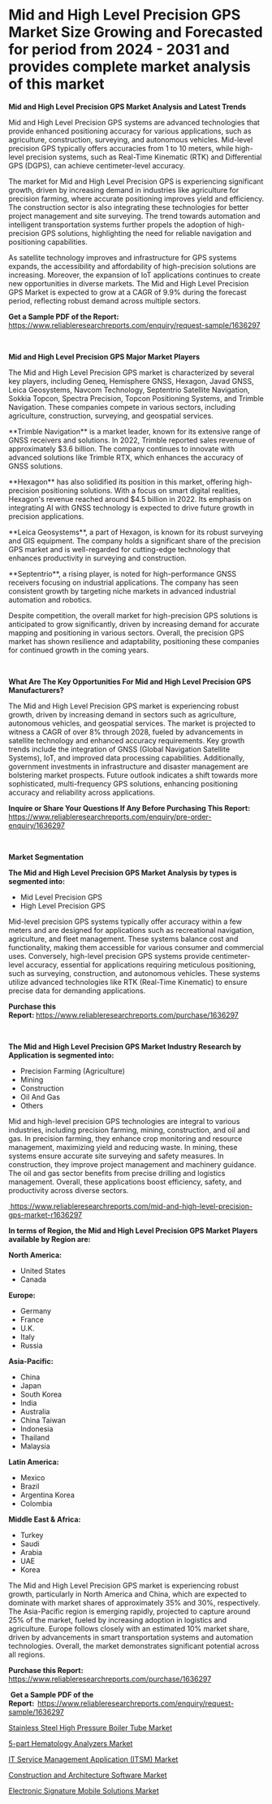 <p><h1>Mid and High Level Precision GPS Market Size Growing and Forecasted for period from 2024 - 2031 and provides complete market analysis of this market</h1></p><p><strong>Mid and High Level Precision GPS Market Analysis and Latest Trends</strong></p>
<p><p>Mid and High Level Precision GPS systems are advanced technologies that provide enhanced positioning accuracy for various applications, such as agriculture, construction, surveying, and autonomous vehicles. Mid-level precision GPS typically offers accuracies from 1 to 10 meters, while high-level precision systems, such as Real-Time Kinematic (RTK) and Differential GPS (DGPS), can achieve centimeter-level accuracy.</p><p>The market for Mid and High Level Precision GPS is experiencing significant growth, driven by increasing demand in industries like agriculture for precision farming, where accurate positioning improves yield and efficiency. The construction sector is also integrating these technologies for better project management and site surveying. The trend towards automation and intelligent transportation systems further propels the adoption of high-precision GPS solutions, highlighting the need for reliable navigation and positioning capabilities. </p><p>As satellite technology improves and infrastructure for GPS systems expands, the accessibility and affordability of high-precision solutions are increasing. Moreover, the expansion of IoT applications continues to create new opportunities in diverse markets. The Mid and High Level Precision GPS Market is expected to grow at a CAGR of 9.9% during the forecast period, reflecting robust demand across multiple sectors.</p></p>
<p><strong>Get a Sample PDF of the Report:&nbsp;</strong> <a href="https://www.reliableresearchreports.com/enquiry/request-sample/1636297?utm_campaign=12&utm_medium=2&utm_source=Github&utm_content=ia&utm_term=07122024&utm_id=mid-and-high-level-precision-gps">https://www.reliableresearchreports.com/enquiry/request-sample/1636297</a></p>
<p>&nbsp;</p>
<p><strong>Mid and High Level Precision GPS Major Market Players</strong></p>
<p><p>The Mid and High Level Precision GPS market is characterized by several key players, including Geneq, Hemisphere GNSS, Hexagon, Javad GNSS, Leica Geosystems, Navcom Technology, Septentrio Satellite Navigation, Sokkia Topcon, Spectra Precision, Topcon Positioning Systems, and Trimble Navigation. These companies compete in various sectors, including agriculture, construction, surveying, and geospatial services.</p><p>**Trimble Navigation** is a market leader, known for its extensive range of GNSS receivers and solutions. In 2022, Trimble reported sales revenue of approximately $3.6 billion. The company continues to innovate with advanced solutions like Trimble RTX, which enhances the accuracy of GNSS solutions.</p><p>**Hexagon** has also solidified its position in this market, offering high-precision positioning solutions. With a focus on smart digital realities, Hexagon's revenue reached around $4.5 billion in 2022. Its emphasis on integrating AI with GNSS technology is expected to drive future growth in precision applications.</p><p>**Leica Geosystems**, a part of Hexagon, is known for its robust surveying and GIS equipment. The company holds a significant share of the precision GPS market and is well-regarded for cutting-edge technology that enhances productivity in surveying and construction.</p><p>**Septentrio**, a rising player, is noted for high-performance GNSS receivers focusing on industrial applications. The company has seen consistent growth by targeting niche markets in advanced industrial automation and robotics.</p><p>Despite competition, the overall market for high-precision GPS solutions is anticipated to grow significantly, driven by increasing demand for accurate mapping and positioning in various sectors. Overall, the precision GPS market has shown resilience and adaptability, positioning these companies for continued growth in the coming years.</p></p>
<p>&nbsp;</p>
<p><strong>What Are The Key Opportunities For Mid and High Level Precision GPS Manufacturers?</strong></p>
<p><p>The Mid and High Level Precision GPS market is experiencing robust growth, driven by increasing demand in sectors such as agriculture, autonomous vehicles, and geospatial services. The market is projected to witness a CAGR of over 8% through 2028, fueled by advancements in satellite technology and enhanced accuracy requirements. Key growth trends include the integration of GNSS (Global Navigation Satellite Systems), IoT, and improved data processing capabilities. Additionally, government investments in infrastructure and disaster management are bolstering market prospects. Future outlook indicates a shift towards more sophisticated, multi-frequency GPS solutions, enhancing positioning accuracy and reliability across applications.</p></p>
<p><strong>Inquire or Share Your Questions If Any Before Purchasing This Report:</strong> <a href="https://www.reliableresearchreports.com/enquiry/pre-order-enquiry/1636297?utm_campaign=12&utm_medium=2&utm_source=Github&utm_content=ia&utm_term=07122024&utm_id=mid-and-high-level-precision-gps">https://www.reliableresearchreports.com/enquiry/pre-order-enquiry/1636297</a></p>
<p>&nbsp;</p>
<p><strong>Market Segmentation</strong></p>
<p><strong>The Mid and High Level Precision GPS Market Analysis by types is segmented into:</strong></p>
<p><ul><li>Mid Level Precision GPS</li><li>High Level Precision GPS</li></ul></p>
<p><p>Mid-level precision GPS systems typically offer accuracy within a few meters and are designed for applications such as recreational navigation, agriculture, and fleet management. These systems balance cost and functionality, making them accessible for various consumer and commercial uses. Conversely, high-level precision GPS systems provide centimeter-level accuracy, essential for applications requiring meticulous positioning, such as surveying, construction, and autonomous vehicles. These systems utilize advanced technologies like RTK (Real-Time Kinematic) to ensure precise data for demanding applications.</p></p>
<p><strong>Purchase this Report:&nbsp;</strong><a href="https://www.reliableresearchreports.com/purchase/1636297?utm_campaign=12&utm_medium=2&utm_source=Github&utm_content=ia&utm_term=07122024&utm_id=mid-and-high-level-precision-gps">https://www.reliableresearchreports.com/purchase/1636297</a></p>
<p>&nbsp;</p>
<p><strong>The Mid and High Level Precision GPS Market Industry Research by Application is segmented into:</strong></p>
<p><ul><li>Precision Farming (Agriculture)</li><li>Mining</li><li>Construction</li><li>Oil And Gas</li><li>Others</li></ul></p>
<p><p>Mid and high-level precision GPS technologies are integral to various industries, including precision farming, mining, construction, and oil and gas. In precision farming, they enhance crop monitoring and resource management, maximizing yield and reducing waste. In mining, these systems ensure accurate site surveying and safety measures. In construction, they improve project management and machinery guidance. The oil and gas sector benefits from precise drilling and logistics management. Overall, these applications boost efficiency, safety, and productivity across diverse sectors.</p></p>
<p><a href="https://www.reliableresearchreports.com/mid-and-high-level-precision-gps-market-r1636297?utm_campaign=12&utm_medium=2&utm_source=Github&utm_content=ia&utm_term=07122024&utm_id=mid-and-high-level-precision-gps">&nbsp;https://www.reliableresearchreports.com/mid-and-high-level-precision-gps-market-r1636297</a></p>
<p><strong>In terms of Region, the Mid and High Level Precision GPS Market Players available by Region are:</strong></p>
<p>
    <p> <strong> North America: </strong>
        <ul>
            <li>United States</li>
            <li>Canada</li>
        </ul>
        </p> 
    <p> <strong> Europe: </strong>
        <ul>
            <li>Germany</li>
            <li>France</li>
            <li>U.K.</li>
            <li>Italy</li>
            <li>Russia</li>
        </ul>
        </p> 
    <p> <strong> Asia-Pacific: </strong>
        <ul>
            <li>China</li>
            <li>Japan</li>
            <li>South Korea</li>
            <li>India</li>
            <li>Australia</li>
            <li>China Taiwan</li>
            <li>Indonesia</li>
            <li>Thailand</li>
            <li>Malaysia</li>
        </ul>
        </p> 
    <p> <strong> Latin America: </strong>
        <ul>
            <li>Mexico</li>
            <li>Brazil</li>
            <li>Argentina Korea</li>
            <li>Colombia</li>
        </ul>
        </p> 
    <p> <strong> Middle East & Africa: </strong>
        <ul>
            <li>Turkey</li>
            <li>Saudi</li>
            <li>Arabia</li>
            <li>UAE</li>
            <li>Korea</li>
        </ul>
    </p>
    </p>
<p><p>The Mid and High Level Precision GPS market is experiencing robust growth, particularly in North America and China, which are expected to dominate with market shares of approximately 35% and 30%, respectively. The Asia-Pacific region is emerging rapidly, projected to capture around 25% of the market, fueled by increasing adoption in logistics and agriculture. Europe follows closely with an estimated 10% market share, driven by advancements in smart transportation systems and automation technologies. Overall, the market demonstrates significant potential across all regions.</p></p>
<p><strong>Purchase this Report: </strong><a href="https://www.reliableresearchreports.com/purchase/1636297?utm_campaign=12&utm_medium=2&utm_source=Github&utm_content=ia&utm_term=07122024&utm_id=mid-and-high-level-precision-gps">https://www.reliableresearchreports.com/purchase/1636297</a></p>
<p>&nbsp;<strong>Get a Sample PDF of the Report:&nbsp;&nbsp;</strong><a href="https://www.reliableresearchreports.com/enquiry/request-sample/1636297?utm_campaign=12&utm_medium=2&utm_source=Github&utm_content=ia&utm_term=07122024&utm_id=mid-and-high-level-precision-gps">https://www.reliableresearchreports.com/enquiry/request-sample/1636297</a></p>
<p><strong></strong></p>
<p><p><a href="https://github.com/GenaGaines34/Market-Research-Report-List-1/blob/main/stainless-steel-high-pressure-boiler-tube-market.md?utm_campaign=12&utm_medium=2&utm_source=Github&utm_content=ia&utm_term=07122024&utm_id=mid-and-high-level-precision-gps">Stainless Steel High Pressure Boiler Tube Market</a></p><p><a href="https://github.com/JakirUddin511/Market-Research-Report-List-1/blob/main/5-part-hematology-analyzers-market.md?utm_campaign=12&utm_medium=2&utm_source=Github&utm_content=ia&utm_term=07122024&utm_id=mid-and-high-level-precision-gps">5-part Hematology Analyzers Market</a></p><p><a href="https://issuu.com/reportprime-2/docs/it-service-management-application-itsm-market-size?utm_campaign=12&utm_medium=2&utm_source=Github&utm_content=ia&utm_term=07122024&utm_id=mid-and-high-level-precision-gps">IT Service Management Application (ITSM) Market</a></p><p><a href="https://www.linkedin.com/pulse/examining-future-construction-architecture-software-market-trend-i4rhc?utm_campaign=12&utm_medium=2&utm_source=Github&utm_content=ia&utm_term=07122024&utm_id=mid-and-high-level-precision-gps">Construction and Architecture Software Market</a></p><p><a href="https://www.linkedin.com/pulse/electronic-signature-mobile-solutions-market-analysis-indicates-110yc?utm_campaign=12&utm_medium=2&utm_source=Github&utm_content=ia&utm_term=07122024&utm_id=mid-and-high-level-precision-gps">Electronic Signature Mobile Solutions Market</a></p></p>